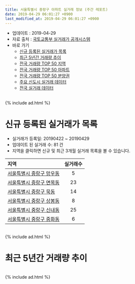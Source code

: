 ```yaml
---
title: 서울특별시 중랑구 아파트 실거래 정보 (주간 레포트)
date: 2019-04-29 06:01:27 +0900
last_modified_at: 2019-04-29 06:01:27 +0900
---
```


* 업데이트 : 2019-04-29
* 자료 출처 : [국토교통부 실거래가 공개시스템](http://rt.molit.go.kr)
* 바로 가기
    * [신규 등록된 실거래가 목록](#신규-등록된-실거래가-목록)
    * [최근 5년간 거래량 추이](#최근-5년간-거래량-추이)
    * [전국 거래량 TOP 50 지역](https://inasie.github.io/apt-trade-info/최근-3개월-전국에서-가장-거래가-많이-발생한-지역)
    * [전국 거래량 TOP 50 아파트](https://inasie.github.io/apt-trade-info/최근-3개월-전국에서-가장-거래가-많이-발생한-아파트)
    * [전국 거래량 TOP 50 분양권](https://inasie.github.io/apt-trade-info/최근-3개월-전국에서-가장-거래가-많이-발생한-분양권)
    * [주요 신도시 실거래 데이터](https://inasie.github.io/apt-trade-info/주요-신도시)
    * [전국 실거래 데이터](https://inasie.github.io/apt-trade-info/전국)

<br>
{% include ad.html %}
<br>

# 신규 등록된 실거래가 목록
* 실거래가 등록일: 20190422 ~ 20190429
* 업데이트 된 실거래 수: 81 건
* 지역을 클릭하면 신규 및 최근 3개월 실거래 목록을 볼 수 있습니다.


|지역|실거래수|
|:---|:---:|
|[서울특별시 중랑구 망우동](https://inasie.github.io/apt-trade-info/서울특별시-중랑구-망우동)|5|
|[서울특별시 중랑구 면목동](https://inasie.github.io/apt-trade-info/서울특별시-중랑구-면목동)|23|
|[서울특별시 중랑구 묵동](https://inasie.github.io/apt-trade-info/서울특별시-중랑구-묵동)|14|
|[서울특별시 중랑구 상봉동](https://inasie.github.io/apt-trade-info/서울특별시-중랑구-상봉동)|8|
|[서울특별시 중랑구 신내동](https://inasie.github.io/apt-trade-info/서울특별시-중랑구-신내동)|25|
|[서울특별시 중랑구 중화동](https://inasie.github.io/apt-trade-info/서울특별시-중랑구-중화동)|6|


<br>
{% include ad.html %}
<br>

# 최근 5년간 거래량 추이


<div style="width:100%;">
    <canvas id="deal_progress" height="200"></canvas>
</div>

<script>
new Chart(document.getElementById("deal_progress"), {
    type: 'line',
    data: {
        labels: ['201404','201405','201406','201407','201408','201409','201410','201411','201412','201501','201502','201503','201504','201505','201506','201507','201508','201509','201510','201511','201512','201601','201602','201603','201604','201605','201606','201607','201608','201609','201610','201611','201612','201701','201702','201703','201704','201705','201706','201707','201708','201709','201710','201711','201712','201801','201802','201803','201804','201805','201806','201807','201808','201809','201810','201811','201812','201901','201902','201903','201904'],
        datasets: [{
            label: '매매',
            pointRadius: 1,
            data: [188, 152, 187, 318, 460, 325, 330, 206, 210, 305, 306, 523, 397, 332, 332, 406, 306, 269, 344, 229, 161, 169, 179, 278, 264, 284, 347, 294, 358, 328, 364, 213, 139, 149, 206, 259, 293, 371, 350, 435, 220, 226, 193, 236, 207, 360, 311, 384, 186, 214, 219, 177, 459, 284, 170, 73, 66, 78, 63, 60, 20],
            borderColor: "rgba(255, 201, 14, 1)",
            backgroundColor: "rgba(255, 201, 14, 0.5)",
            fill: false,
            lineTension: 0
        },{
            label: '전월세',
            pointRadius: 1,
            data: [350, 328, 275, 291, 307, 296, 292, 265, 257, 340, 299, 386, 310, 275, 235, 249, 223, 219, 261, 216, 250, 253, 433, 432, 274, 248, 309, 271, 390, 281, 284, 220, 226, 196, 252, 333, 277, 280, 256, 286, 275, 257, 210, 223, 188, 309, 337, 468, 246, 259, 224, 224, 344, 261, 239, 200, 215, 266, 221, 195, 97],
            borderColor: "rgba(0, 141, 185, 1)",
            backgroundColor: "rgba(0, 141, 185, 0.5)",
            fill: false,
            lineTension: 0
        }
        ]
    },
    options: {
        responsive: true,
        title: {
            display: false
        },
        tooltips: {
            mode: 'index',
            intersect: false
        },
        hover: {
            mode: 'nearest',
            intersect: true
        },
        scales: {
            xAxes: [{
                display: true,
                scaleLabel: {
                    display: true,
                    labelString: '년/월'
                }
            }],
            yAxes: [{
                display: true,
                ticks: {
                    suggestedMin: 0,
                },
                scaleLabel: {
                    display: true,
                    labelString: '실거래 수'
                }
            }]
        }
    }
});

</script>


<br>
{% include ad.html %}
<br>

